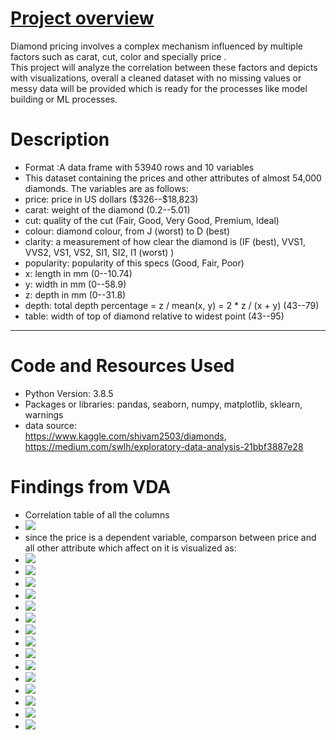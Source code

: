 # [Project overview](https://github.com/waisyousofi/Diamond_EDA_VDA)

Diamond pricing involves a complex mechanism influenced by multiple factors such as carat, cut, color and specially price . </br>
This project will analyze the correlation between these factors and depicts with visualizations,
overall a cleaned dataset with no missing values or messy data will be provided which is ready for the processes like model building or ML processes.
<br>



# Description
- Format :A data frame with 53940 rows and 10 variables
- This dataset containing the prices and other attributes of almost 54,000 diamonds. The variables are as follows:<br>
- price: price in US dollars (\$326--\$18,823)</br>
- carat: weight of the diamond (0.2--5.01)</br>
- cut: quality of the cut (Fair, Good, Very Good, Premium, Ideal)</br>
- colour: diamond colour, from J (worst) to D (best)</br>
- clarity: a measurement of how clear the diamond is (IF (best), VVS1, VVS2, VS1, VS2, SI1, SI2, I1 (worst) )</br>
- popularity: popularity of this specs (Good, Fair, Poor)</br>
- x: length in mm (0--10.74)</br>
- y: width in mm (0--58.9)</br>
- z: depth in mm (0--31.8)</br>
- depth: total depth percentage = z / mean(x, y) = 2 * z / (x + y) (43--79)</br>
- table: width of top of diamond relative to widest point (43--95)
<hr>

# Code and Resources Used

- Python Version: 3.8.5</br>
- Packages or libraries: pandas, seaborn, numpy, matplotlib, sklearn, warnings
- data source: </br>https://www.kaggle.com/shivam2503/diamonds, </br>https://medium.com/swlh/exploratory-data-analysis-21bbf3887e28

# Findings from VDA
- Correlation table of all the columns
- ![](/images/Figure%202021-04-19%20185346.png)
- since the price is a dependent variable, comparson between price and all other attribute which affect on it is visualized as:
- ![](/images/Figure%202021-04-19%20185547%20(41).png)
- ![](/images/Figure%202021-04-19%20185547%20(40).png)
- ![](/images/Figure%202021-04-19%20185547%20(29).png)
- ![](/images/Figure%202021-04-19%20185547%20(30).png)
- ![](/images/Figure%202021-04-19%20185547%20(31).png)
- ![](/images/Figure%202021-04-19%20185547%20(32).png)
- ![](/images/Figure%202021-04-19%20185547%20(33).png)
- ![](/images/Figure%202021-04-19%20185547%20(34).png)
- ![](/images/Figure%202021-04-19%20185547%20(35).png)
- ![](/images/Figure%202021-04-19%20185547%20(36).png)
- ![](/images/Figure%202021-04-19%20185547%20(37).png)
- ![](/images/Figure%202021-04-19%20185547%20(38).png)
- ![](/images/Figure%202021-04-19%20185547%20(39).png)
- ![](/images/Figure%202021-04-19%20185547%20(40).png)
- ![](/images/Figure%202021-04-19%20185547%20(41).png)


